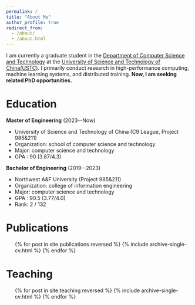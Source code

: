 ```yaml
---
permalink: /
title: "About Me"
author_profile: true
redirect_from: 
  - /about/
  - /about.html
---
```


I am currently a graduate student in the [Department of Computer Science and Technology](https://cs.ustc.edu.cn) at the [University of Science and Technology of China(USTC)](https://ustc.edu.cn/). I primarily conduct research in high-performance computing, machine learning systems, and distributed training.
**Now, I am seeking related PhD opportunities.**


Education
======
**Master of Engineering** (2023--Now)
* University of Science and Technology of China (C9 League, Project 985\&211)
* Organization: school of computer science and technology
* Major: computer science and technology
* GPA : 90 (3.87/4.3)

**Bachelor of Engineering** (2019--2023)
* Northwest A\&F University (Project 985\&211)
* Organization: college of information engineering
* Major: computer science and technology
* GPA : 90.5 (3.77/4.0)
* Rank: 2 / 132
  

Publications
======
  <ul>{% for post in site.publications reversed %}
    {% include archive-single-cv.html %}
  {% endfor %}</ul>
  
<!-- Talks
======
  <ul>{% for post in site.talks reversed %}
    {% include archive-single-talk-cv.html  %}
  {% endfor %}</ul> -->
  
Teaching
======
  <ul>{% for post in site.teaching reversed %}
    {% include archive-single-cv.html %}
  {% endfor %}</ul>
  
<!-- Service and leadership
======
* Currently signed in to 43 different slack teams -->